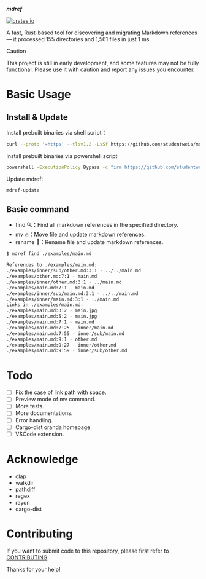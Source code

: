 **_mdref_**

[![crates.io](https://img.shields.io/crates/v/mdref.svg)](https://crates.io/crates/mdref)

A fast, Rust-based tool for discovering and migrating Markdown references — it processed 155 directories and 1,561 files in just 1 ms.

> [!CAUTION]
> This project is still in early development, and some features may not be fully functional. Please use it with caution and report any issues you encounter.

# Basic Usage

## Install & Update

Install prebuilt binaries via shell script：

```sh
curl --proto '=https' --tlsv1.2 -LsSf https://github.com/studentweis/mdref/releases/download/0.3.2/mdref-installer.sh | sh
```

Install prebuilt binaries via powershell script

```sh
powershell -ExecutionPolicy Bypass -c "irm https://github.com/studentweis/mdref/releases/download/0.3.2/mdref-installer.ps1 | iex"
```

Update mdref:

```sh
mdref-update
```

## Basic command

- find 🔍：Find all markdown references in the specified directory.
- mv 🔥：Move file and update markdown references.
- rename 🔄：Rename file and update markdown references.

```sh
$ mdref find ./examples/main.md

References to ./examples/main.md:
./examples/inner/sub/other.md:3:1 - ../../main.md
./examples/other.md:7:1 - main.md
./examples/inner/other.md:3:1 - ../main.md
./examples/main.md:7:1 - main.md
./examples/inner/sub/main.md:3:1 - ../../main.md
./examples/inner/main.md:3:1 - ../main.md
Links in ./examples/main.md:
./examples/main.md:3:2 - main.jpg
./examples/main.md:5:2 - main.jpg
./examples/main.md:7:1 - main.md
./examples/main.md:7:25 - inner/main.md
./examples/main.md:7:55 - inner/sub/main.md
./examples/main.md:9:1 - other.md
./examples/main.md:9:27 - inner/other.md
./examples/main.md:9:59 - inner/sub/other.md
```

# Todo

- [ ] Fix the case of link path with space.
- [ ] Preview mode of mv command.
- [ ] More tests.
- [ ] More documentations.
- [ ] Error handling.
- [ ] Cargo-dist oranda homepage.
- [ ] VSCode extension.

# Acknowledge

- clap
- walkdir
- pathdiff
- regex
- rayon
- cargo-dist

# Contributing

If you want to submit code to this repository, please first refer to [CONTRIBUTING](./CONTRIBUTING).

Thanks for your help!
